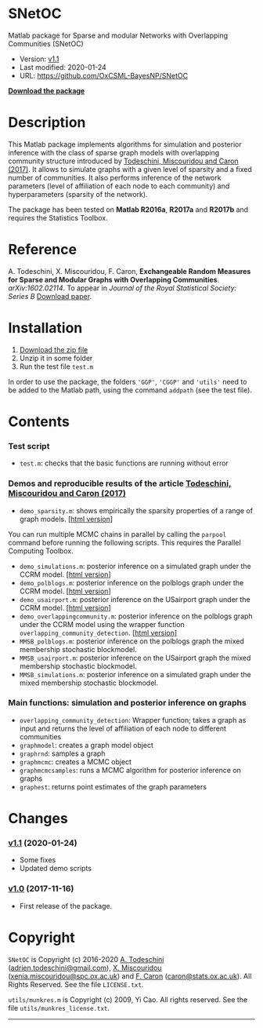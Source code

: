 # SNetOC

Matlab package for Sparse and modular Networks with Overlapping Communities (SNetOC)

- Version: [v1.1](https://github.com/OxCSML-BayesNP/SNetOC/releases/tag/v1.1)
- Last modified: 2020-01-24
- URL: <https://github.com/OxCSML-BayesNP/SNetOC>

[**Download the package**](https://github.com/OxCSML-BayesNP/SNetOC/archive/master.zip)

# Description

This Matlab package implements algorithms for simulation and posterior inference 
with the class of sparse graph models with overlapping community structure introduced by 
[Todeschini, Miscouridou and Caron (2017)](https://arxiv.org/abs/1602.02114). 
It allows to simulate graphs with a given level of sparsity and a fixed number of communities.
It also performs inference of the network parameters (level of affiliation of each node to each community) and hyperparameters (sparsity of the network). 

The package has been tested on **Matlab R2016a**, **R2017a** and **R2017b** and requires the Statistics Toolbox.

# Reference

A. Todeschini, X. Miscouridou, F. Caron, **Exchangeable Random Measures for Sparse and Modular Graphs with Overlapping Communities**. _arXiv:1602.02114_. To appear in _Journal of the Royal Statistical Society: Series B_ [Download paper](https://arxiv.org/abs/1602.02114 ).

# Installation

1. [Download the zip file](https://github.com/OxCSML-BayesNP/SNetOC/archive/master.zip)
2. Unzip it in some folder
3. Run the test file `test.m`

In order to use the package, the folders `'GGP'`, `'CGGP'` and `'utils'` need 
to be added to the Matlab path, using the command `addpath` (see the test file).

# Contents

### Test script

- `test.m`: checks that the basic functions are running without error

### Demos and reproducible results of the article [Todeschini, Miscouridou and Caron (2017)](https://arxiv.org/abs/1602.02114)

- `demo_sparsity.m`: shows empirically the sparsity properties of a range of graph models. [[html version](https://misxenia.github.io/SNetOC/demo_sparsity.html)]

You can run multiple MCMC chains in parallel by calling the `parpool` command 
before running the following scripts. This requires the Parallel Computing Toolbox.

- `demo_simulations.m`: posterior inference on a simulated graph under the CCRM model. [[html version](https://OxCSML-BayesNP.github.io/SNetOC/demo_simulations.html)]
- `demo_polblogs.m`: posterior inference on the polblogs graph under the CCRM model. [[html version](https://OxCSML-BayesNP.github.io/SNetOC/demo_polblogs.html)]
- `demo_usairport.m`: posterior inference on the USairport graph under the CCRM model. [[html version](https://OxCSML-BayesNP.github.io/SNetOC/demo_usairport.html)]
- `demo_overlappingcommunity.m`: posterior inference on the polblogs graph under the CCRM model using the wrapper function `overlapping_community_detection`. [[html version](https://OxCSML-BayesNP.github.io/SNetOC/demo_overlappingcommunity.html)]
- `MMSB_polblogs.m`: posterior inference on the polblogs graph the mixed membership stochastic blockmodel.
- `MMSB_usairport.m`: posterior inference on the USairport graph the mixed membership stochastic blockmodel.
- `MMSB_simulations.m`: posterior inference on a simulated graph under the mixed membership stochastic blockmodel.

### Main functions: simulation and posterior inference on graphs

- `overlapping_community_detection`: Wrapper function; takes a graph as input and returns the level of affiliation of each node to different communities
- `graphmodel`: creates a graph model object
- `graphrnd`: samples a graph
- `graphmcmc`: creates a MCMC object
- `graphmcmcsamples`: runs a MCMC algorithm for posterior inference on graphs
- `graphest`: returns point estimates of the graph parameters

# Changes

### [v1.1](https://github.com/OxCSML-BayesNP/SNetOC/releases/tag/v1.0) (2020-01-24)

- Some fixes
- Updated demo scripts

### [v1.0](https://github.com/OxCSML-BayesNP/SNetOC/releases/tag/v1.0) (2017-11-16)

- First release of the package.

# Copyright

`SNetOC` is Copyright (c) 2016-2020 [A. Todeschini](http://adrien.tspace.fr) (<adrien.todeschini@gmail.com>), [X. Miscouridou](http://www.stats.ox.ac.uk/~miscouri/) (<xenia.miscouridou@spc.ox.ac.uk>) and [F. Caron](http://www.stats.ox.ac.uk/~caron/) (<caron@stats.ox.ac.uk>).
All Rights Reserved.
See the file `LICENSE.txt`.

`utils/munkres.m` is Copyright (c) 2009, Yi Cao.
All rights reserved. 
See the file `utils/munkres_license.txt`.

---------------------------------------------------------------------------
